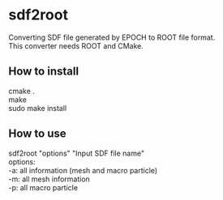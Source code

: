 # sdf2root
Converting SDF file generated by EPOCH to ROOT file format.  
This converter needs ROOT and CMake.  

## How to install  
cmake .  
make  
sudo make install  

## How to use  
sdf2root "options" "Input SDF file name"  
options:  
-a: all information (mesh and macro particle)  
-m: all mesh information  
-p: all macro particle  
